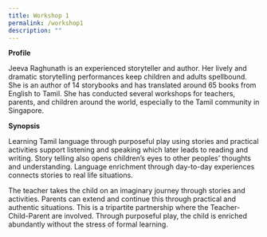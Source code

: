 ```yaml
---
title: Workshop 1
permalink: /workshop1
description: ""
---
```

**Profile**

Jeeva Raghunath is an experienced storyteller and author.  Her lively and dramatic storytelling performances keep children and adults spellbound. She is an author of 14 storybooks and has translated around 65 books from English to Tamil. She has conducted several workshops for teachers, parents, and children around the world, especially to the Tamil community in Singapore.

**Synopsis**

Learning Tamil language through purposeful play using stories and practical activities support listening and speaking which later leads to reading and writing. Story telling also opens children’s eyes to other peoples’ thoughts and understanding. Language enrichment through day-to-day experiences connects stories to real life situations. 

The teacher takes the child on an imaginary journey through stories and activities. Parents can extend and continue this through practical and authentic situations. This is a tripartite partnership where the Teacher-Child-Parent are involved. Through purposeful play, the child is enriched abundantly without the stress of formal learning.  
